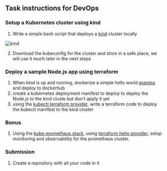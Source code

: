 ## Task instructions for DevOps 

### Setup a Kubernetes cluster using kind 
1. Write a simple bash script that deploys a [kind](https://kind.sigs.k8s.io/docs/user/quick-start/)  cluster locally

![kind](https://github.com/Benn1440/Ansible/assets/67696393/8c8b2d85-4502-42c1-9e18-0031cb82d510)

2. Download the kubeconfig for the cluster and store in a safe place, we will use it much later in the next steps

### Deploy a sample Node.js app using terraform

1. When kind is up and running, dockerize a simple hello world [express](https://expressjs.com/en/starter/hello-world.html) and deploy to dockerhub
2. create a kubernetes deployment manifest to deploy to deploy the Node.js to the kind cluste but don't apply it yet
3. using the [kubectl terraform provider](https://registry.terraform.io/providers/gavinbunney/kubectl/latest/docs), write a terraform code to deploy the kubectl manifest to the kind cluster 

### Bonus

1. Using the [kube-prometheus stack](https://github.com/prometheus-community/helm-charts/blob/main/charts/kube-prometheus-stack/README.md), using [terraform helm provider](https://registry.terraform.io/providers/hashicorp/helm/latest/docs), setup monitoring and observability for the prometheus cluster.

### Submission

1. Create a repository with all your code in it

   
